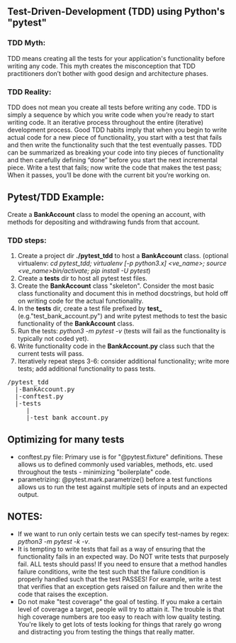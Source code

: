 ## Test-Driven-Development (TDD) using Python's "pytest"

### TDD Myth:
TDD means creating all the tests for your application's functionality before writing any code. This myth creates the misconception that TDD practitioners don’t bother with good design and architecture phases.

### TDD Reality:
TDD does not mean you create all tests before writing any code.  TDD is simply a sequence by which you write code when you’re ready to start writing code. It an iterative process throughout the entire (iterative) development process.  Good TDD habits imply that when you begin to write actual code for a new piece of functionality, you start with a test that fails and then write the functionality such that the test eventually passes. TDD can be summarized as breaking your code into tiny pieces of functionality and then carefully defining “done” before you start the next incremental piece. Write a test that fails; now write the code that makes the test pass; When it passes, you’ll be done with the current bit you’re working on.

## Pytest/TDD Example:
Create a **BankAccount** class to model the opening an account, with methods for depositing and withdrawing funds from that account.

### TDD steps:
1) Create a project dir **./pytest_tdd** to host a **BankAccount** class.
   (optional virtualenv:  *cd pytest_tdd; virtualenv [-p python3.x] <ve_name>; source <ve_name>bin/activate; pip install -U pytest*)
2) Create a **tests** dir to host all pytest test files.
3) Create the **BankAccount** class "skeleton". Consider the most basic class functionality and document this in method docstrings, but hold off on writing code for the actual functionality.
4) In the **tests** dir, create a test file prefixed by **test_** (e.g."test_bank_account.py") and write pytest methods to test the basic functionality of the **BankAccount** class.
5) Run the tests: *python3 -m pytest -v*  (tests will fail as the functionality is typically not coded yet).
6) Write functionality code in the **BankAccount.py** class such that the current tests will pass. 
7) Iteratively repeat steps 3-6: consider additional functionality; write more tests; add additional functionality to pass tests. 

<pre>
/pytest_tdd
  |-BankAccount.py
  |-conftest.py
  |-tests
     |  
     |-test_bank_account.py
</pre>


## Optimizing for many tests
* conftest.py file: Primary use is for "@pytest.fixture" definitions. These allows us to defined commonly used variables, methods, etc. used throughout the tests - minimizing "boilerplate" code.
* parametrizing: @pytest.mark.parametrize() before a test functions allows us to run the test against multiple sets of inputs and an expected output.


## NOTES:
* If we want to run only certain tests we can specify test-names by regex:  *python3 -m pytest -k <regex> -v*.
* It is tempting to write tests that fail as a way of ensuring that the functionality fails in an expected way. Do NOT write tests that purposely fail. ALL tests should pass!  If you need to ensure that a method handles failure conditions, write the test such that the failure condition is properly handled such that the test PASSES! For example, write a test that verifies that an exception gets raised on failure and then write the code that raises the exception.
* Do not make "test coverage" the goal of testing. If you make a certain level of coverage a target, people will try to attain it. The trouble is that high coverage numbers are too easy to reach with low quality testing. You're likely to get lots of tests looking for things that rarely go wrong and distracting you from testing the things that really matter.
